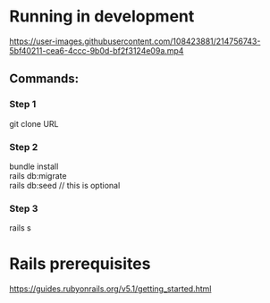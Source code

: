 # Running in development #

https://user-images.githubusercontent.com/108423881/214756743-5bf40211-cea6-4ccc-9b0d-bf2f3124e09a.mp4

## Commands: ##
### Step 1 ###
git clone URL
### Step 2 ###
bundle install  
rails db:migrate  
rails db:seed // this is optional
### Step 3 ###
rails s

# Rails prerequisites #
https://guides.rubyonrails.org/v5.1/getting_started.html
